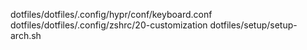 dotfiles/dotfiles/.config/hypr/conf/keyboard.conf
dotfiles/dotfiles/.config/zshrc/20-customization
dotfiles/setup/setup-arch.sh